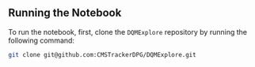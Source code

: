 ## Running the Notebook

To run the notebook, first, clone the `DQMExplore` repository by running the following command:

```bash
git clone git@github.com:CMSTrackerDPG/DQMExplore.git
```

